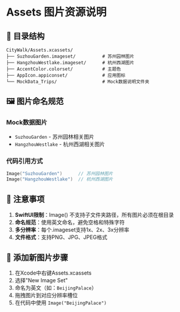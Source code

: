 # Assets 图片资源说明

## 📁 目录结构

```
CityWalk/Assets.xcassets/
├── SuzhouGarden.imageset/          # 苏州园林图片
├── HangzhouWestlake.imageset/      # 杭州西湖图片
├── AccentColor.colorset/           # 主题色
├── AppIcon.appiconset/             # 应用图标
└── MockData_Trips/                 # Mock数据说明文件夹
```

## 🖼️ 图片命名规范

### Mock数据图片
- `SuzhouGarden` - 苏州园林相关图片
- `HangzhouWestlake` - 杭州西湖相关图片

### 代码引用方式
```swift
Image("SuzhouGarden")      // 苏州园林图片
Image("HangzhouWestlake")  // 杭州西湖图片
```

## 📝 注意事项

1. **SwiftUI限制**：Image() 不支持子文件夹路径，所有图片必须在根目录
2. **命名规范**：使用英文命名，避免空格和特殊字符
3. **多分辨率**：每个.imageset支持1x、2x、3x分辨率
4. **文件格式**：支持PNG、JPG、JPEG格式

## 🔧 添加新图片步骤

1. 在Xcode中右键Assets.xcassets
2. 选择"New Image Set"
3. 命名为英文（如：`BeijingPalace`）
4. 拖拽图片到对应分辨率槽位
5. 在代码中使用 `Image("BeijingPalace")` 